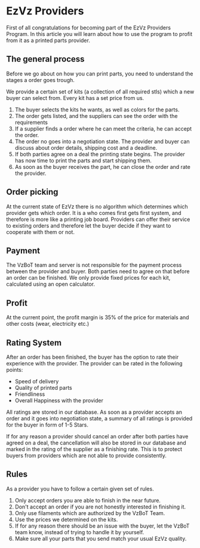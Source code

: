 # EzVz Providers

First of all congratulations for becoming part of the EzVz Providers Program.
In this article you will learn about how to use the program to profit from it as a printed parts provider.

## The general process

Before we go about on how you can print parts, you need to understand the stages a order goes trough.

We provide a certain set of kits (a collection of all required stls) which a new buyer can select from. Every kit has a set price from us.

1. The buyer selects the kits he wants, as well as colors for the parts.
2. The order gets listed, and the suppliers can see the order with the requirements
3. If a supplier finds a order where he can meet the criteria, he can accept the order.
4. The order no goes into a negotiation state. The provider and buyer can discuss about order details, shipping cost and a deadline.
5. If both parties agree on a deal the printing state begins. The provider has now time to print the parts and start shipping them.
6. As soon as the buyer receives the part, he can close the order and rate the provider.

## Order picking

At the current state of EzVz there is no algorithm which determines which provider gets which order. It is a who comes first gets first system, and therefore is more like a printing job board. Providers can offer their service to existing orders and therefore let the buyer decide if they want to cooperate with them or not.

## Payment

The VzBoT team and server is not responsible for the payment process between the provider and buyer. Both parties need to agree on that before an order can be finished. We only provide fixed prices for each kit, calculated using an open calculator.

## Profit

At the current point, the profit margin is 35% of the price for materials and other costs (wear, electricity etc.)

## Rating System

After an order has been finished, the buyer has the option to rate their experience with the provider. The provider can be rated in the following points:

- Speed of delivery
- Quality of printed parts
- Friendliness
- Overall Happiness with the provider

All ratings are stored in our database. As soon as a provider accepts an order and it goes into negotiation state, a summary of all ratings is provided for the buyer in form of 1-5 Stars.

If for any reason a provider should cancel an order after both parties have agreed on a deal, the cancellation will also be stored in our database and marked in the rating of the supplier as a finishing rate. This is to protect buyers from providers which are not able to provide consistently.

## Rules

As a provider you have to follow a certain given set of rules.

1. Only accept orders you are able to finish in the near future.
2. Don't accept an order if you are not honestly interested in finishing it.
3. Only use filaments which are authorized by the VzBoT Team.
4. Use the prices we determined on the kits.
5. If for any reason there should be an issue with the buyer, let the VzBoT team know, instead of trying to handle it by yourself.
6. Make sure all your parts that you send match your usual EzVz quality.
